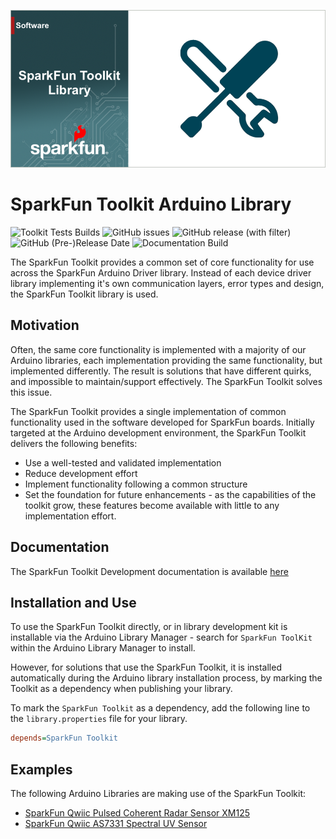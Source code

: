 ![SparkFun ToolKit](docs/images/gh-banner-2025-banner-toolkit.png "SparkFun Toolkit")
# SparkFun Toolkit Arduino Library

![Toolkit Tests Builds](https://github.com/sparkfun/SparkFun_Toolkit/actions/workflows/compile-sketch.yml/badge.svg)
![GitHub issues](https://img.shields.io/github/issues/sparkfun/SparkFun_Toolkit)
![GitHub release (with filter)](https://img.shields.io/github/v/release/sparkfun/SparkFun_Toolkit)
![GitHub (Pre-)Release Date](https://img.shields.io/github/release-date-pre/sparkfun/SparkFun_Toolkit)
![Documentation Build](https://github.com/sparkfun/SparkFun_Toolkit/actions/workflows/build-deploy-ghpages.yml/badge.svg)

The SparkFun Toolkit provides a common set of core functionality for use across the SparkFun Arduino Driver library. Instead of each device driver library implementing it's own communication layers, error types and design, the SparkFun Toolkit library is used.

## Motivation

Often, the same core functionality is implemented with a majority of our Arduino libraries, each implementation providing the same functionality, but implemented differently. The result is solutions that have different quirks, and impossible to maintain/support effectively. The SparkFun Toolkit solves this issue.

The SparkFun Toolkit provides a single implementation of common functionality used in the software developed for SparkFun boards. Initially targeted  at the Arduino development environment, the SparkFun Toolkit delivers the following benefits:

* Use a well-tested and validated implementation
* Reduce development effort
* Implement functionality following a common structure
* Set the foundation for future enhancements - as the capabilities of the toolkit grow, these features become available with little to any implementation effort.

## Documentation

The SparkFun Toolkit Development documentation is available [here](https://docs.sparkfun.com/SparkFun_Toolkit)

## Installation and Use

To use the SparkFun Toolkit directly, or in library development kit is installable via the Arduino Library Manager - search for `SparkFun ToolKit` within the Arduino Library Manager to install.

However, for solutions that use the SparkFun Toolkit, it is installed automatically during the Arduino library installation process, by marking the Toolkit as a dependency when publishing your library.

To mark the `SparkFun Toolkit` as a dependency, add the following line to the `library.properties` file for your library.

```INI
depends=SparkFun Toolkit
```

## Examples

The following Arduino Libraries are making use of the SparkFun Toolkit:

* [SparkFun Qwiic Pulsed Coherent Radar Sensor XM125](https://github.com/sparkfun/SparkFun_Qwiic_XM125_Arduino_Library)
* [SparkFun Qwiic AS7331 Spectral UV Sensor](https://github.com/sparkfun/SparkFun_AS7331_Arduino_Library)

